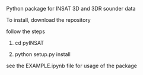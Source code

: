Python package for INSAT 3D and 3DR sounder data

To install, download the repository

follow the steps

1. cd pyINSAT

2. python setup.py install




see the EXAMPLE.ipynb file for usage of the package

